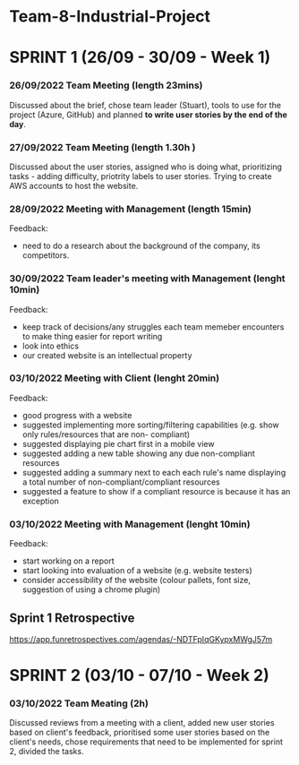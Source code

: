 # Team-8-Industrial-Project

# SPRINT 1 (26/09 - 30/09 - Week 1)
### 26/09/2022 Team Meeting (length 23mins) 
 Discussed about the brief, chose team leader (Stuart), tools to use for the project (Azure, GitHub) and planned **to write user stories by the end of the day**.

### 27/09/2022 Team Meeting (length 1.30h )
 Discussed about the user stories, assigned who is doing what, prioritizing tasks - adding difficulty, priotrity labels to user stories. Trying to create AWS accounts to host the website.

### 28/09/2022 Meeting with Management (length 15min)
 Feedback: 
  - need to do a research about the background of the company, its competitors.
 
### 30/09/2022 Team leader's meeting with Management (lenght 10min)
Feedback:
 - keep track of decisions/any struggles each team memeber encounters to make thing easier for report writing
 - look into ethics 
 - our created website is an intellectual property
 
### 03/10/2022 Meeting with Client (lenght 20min)
Feedback:
 - good progress with a website
 - suggested implementing more sorting/filtering capabilities (e.g. show only rules/resources that are non- compliant)
 - suggested displaying pie chart first in a mobile view
 - suggested adding a new table showing any due non-compliant resources
 - suggested adding a summary next to each each rule's name displaying a total number of non-compliant/compliant resources
 - suggested a feature to show if a compliant resource is because it has an exception

### 03/10/2022 Meeting with Management (lenght 10min)
Feedback: 
 - start working on a report
 - start looking into evaluation of a website (e.g. website testers)
 - consider accessibility of the website (colour pallets, font size, suggestion of using a chrome plugin)


## Sprint 1  Retrospective
https://app.funretrospectives.com/agendas/-NDTFpIqGKypxMWgJ57m 

# SPRINT 2 (03/10 - 07/10 - Week 2)

### 03/10/2022 Team Meating (2h)
Discussed reviews from a meeting with a client, added new user stories based on client's feedback, prioritised some user stories based on the client's needs, chose requirements that need to be implemented for sprint 2, divided the tasks. 


